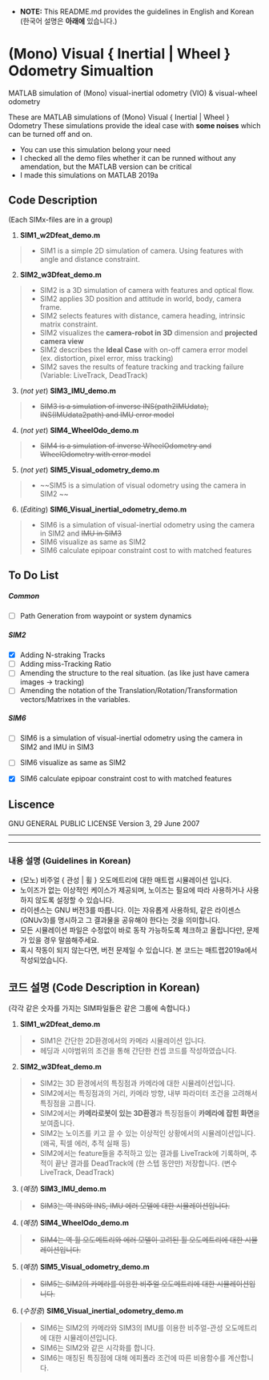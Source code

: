 * **NOTE:** This README.md provides the guidelines in English and Korean (한국어 설명은 **아래에** 있습니다.)

# (Mono) Visual { Inertial | Wheel } Odometry Simualtion
MATLAB simulation of (Mono) visual-inertial odometry (VIO) & visual-wheel odometry

These are MATLAB simulations of (Mono) Visual { Inertial | Wheel } Odometry
These simulations provide the ideal case with **some noises** which can be turned off and on.

* You can use this simulation belong your need
* I checked all the demo files whether it can be runned without any amendation, but the MATLAB version can be critical 
* I made this simulations on MATLAB 2019a


## Code Description 
(Each SIMx-files are in a group)
1. **SIM1_w2Dfeat_demo.m** 
> * SIM1 is a simple 2D simulation of camera. Using features with angle and distance constraint.

2. **SIM2_w3Dfeat_demo.m** 
> * SIM2 is a 3D simulation of camera with features and optical flow.
> * SIM2 applies 3D position and attitude in world, body, camera frame.
> * SIM2 selects features with distance, camera heading, intrinsic matrix constraint. 
> * SIM2 visualizes the **camera-robot in 3D** dimension and **projected camera view**
> * SIM2 describes the **Ideal Case** with on-off camera error model (ex. distortion, pixel error, miss tracking)
> * SIM2 saves the results of feature tracking and tracking failure (Variable: LiveTrack, DeadTrack)

3. (*not yet*) **SIM3_IMU_demo.m** 
> * ~~SIM3 is a simulation of inverse INS(path2IMUdata), INS(IMUdata2path) and IMU error model~~ 
4. (*not yet*) **SIM4_WheelOdo_demo.m** 
> * ~~SIM4 is a simulation of inverse WheelOdometry and WheelOdometry with error model~~
5. (*not yet*) **SIM5_Visual_odometry_demo.m** 
> * ~~SIM5 is a simulation of visual odometry using the camera in SIM2 ~~

6. (*Editing*) **SIM6_Visual_inertial_odometry_demo.m** 
> * SIM6 is a simulation of visual-inertial odometry using the camera in SIM2 and ~~IMU in SIM3~~
> * SIM6 visualize as same as SIM2
> * SIM6 calculate epipoar constraint cost to with matched features


## To Do List
##### Common
- [ ] Path Generation from waypoint or system dynamics
##### SIM2
- [x] Adding N-straking Tracks
- [ ] Adding miss-Tracking Ratio
- [ ] Amending the structure to the real situation. (as like just have camera images -> tracking)
- [ ] Amending the notation of the Translation/Rotation/Transformation vectors/Matrixes in the variables.
##### SIM6
- [ ] SIM6 is a simulation of visual-inertial odometry using the camera in SIM2 and IMU in SIM3
- [ ] SIM6 visualize as same as SIM2
- [x] SIM6 calculate epipoar constraint cost to with matched features


## Liscence
GNU GENERAL PUBLIC LICENSE Version 3, 29 June 2007

*****

*****

### 내용 설명 (Guidelines in Korean)
* (모노) 비주얼 { 관성 | 휠 } 오도메트리에 대한 매트랩 시뮬레이션 입니다. 
* 노이즈가 없는 이상적인 케이스가 제공되며, 노이즈는 필요에 따라 사용하거나 사용하지 않도록 설정할 수 있습니다.
* 라이센스는 GNU 버전3를 따릅니다. 이는 자유롭게 사용하되, 같은 라이센스(GNUv3)를 명시하고 그 결과물을 공유해야 한다는 것을 의미합니다.
* 모든 시뮬레이션 파일은 수정없이 바로 동작 가능하도록 체크하고 올립니다만, 문제가 있을 경우 말씀해주세요.
* 혹시 작동이 되지 않는다면, 버전 문제일 수 있습니다. 본 코드는 매트랩2019a에서 작성되었습니다.

## 코드 설명 (Code Description in Korean)
(각각 같은 숫자를 가지는 SIM파일들은 같은 그룹에 속합니다.)
1. **SIM1_w2Dfeat_demo.m** 
> * SIM1은 간단한 2D환경에서의 카메라 시뮬레이션 입니다. 
> * 헤딩과 시야범위의 조건을 통해 간단한 컨셉 코드를 작성하였습니다.

2. **SIM2_w3Dfeat_demo.m** 
> * SIM2는 3D 환경에서의 특징점과 카메라에 대한 시뮬레이션입니다.
> * SIM2에서는 특징점과의 거리, 카메라 방향, 내부 파라미터 조건을 고려해서 특징점을 고릅니다.
> * SIM2에서는 **카메라로봇이 있는 3D환경**과 특징점들이 **카메라에 잡힌 화면**을 보여줍니다.
> * SIM2는 노이즈를 키고 끌 수 있는 이상적인 상황에서의 시뮬레이션입니다. (왜곡, 픽셀 에러, 추적 실패 등)
> * SIM2에서는 feature들을 추적하고 있는 결과를 LiveTrack에 기록하며, 추적이 끝난 결과를 DeadTrack에 (한 스텝 동안만) 저장합니다. (변수 LiveTrack, DeadTrack)

3. (*예정*) **SIM3_IMU_demo.m** 
> * ~~SIM3는 역 INS와 INS, IMU 에러 모델에 대한 시뮬레이션입니다.~~ 
4. (*예정*) **SIM4_WheelOdo_demo.m** 
> * ~~SIM4는 역 휠 오도메트리와 에러 모델이 고려된 휠 오도메트리에 대한 시뮬레이션입니다.~~
5. (*예정*) **SIM5_Visual_odometry_demo.m** 
> * ~~SIM5는 SIM2의 카메라를 이용한 비주얼 오도메트리에 대한 시뮬레이션입니다.~~

6. (*수정중*) **SIM6_Visual_inertial_odometry_demo.m** 
> * SIM6는 SIM2의 카메라와 SIM3의 IMU를 이용한 비주얼-관성 오도메트리에 대한 시뮬레이션입니다.
> * SIM6는 SIM2와 같은 시각화를 합니다.
> * SIM6는 매칭된 특징점에 대해 에피폴라 조건에 따른 비용함수를 계산합니다.


